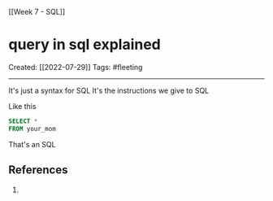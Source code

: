 [[Week 7 - SQL]]

# query in sql explained
Created:  [[2022-07-29]]
Tags: #fleeting 

---
It's just a syntax for SQL
It's the instructions we give to SQL 

Like this
```SQL
SELECT *
FROM your_mom
```
That's an SQL










## References
1. 